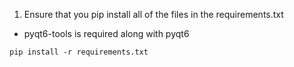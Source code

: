 1. Ensure that you pip install all of the files in the requirements.txt

-   pyqt6-tools is required along with pyqt6

`pip install -r requirements.txt`
